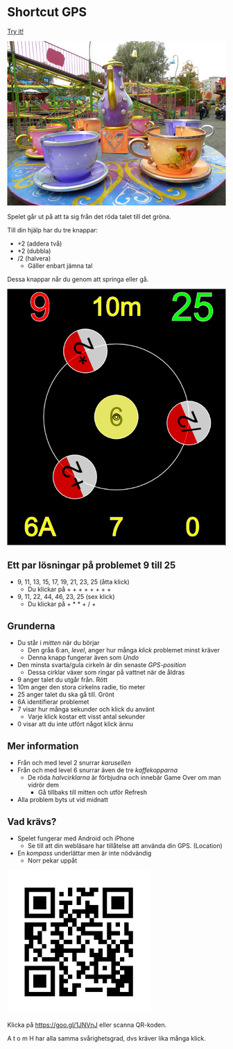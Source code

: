 # Shortcut GPS

[Try it!](https://christernilsson.github.io/Lab/2018/037-Shortcut-GPS/index.html)

![Karusell](karusell.jpg)

Spelet går ut på att ta sig från det röda talet till det gröna.

Till din hjälp har du tre knappar:
* +2 (addera två)
* *2 (dubbla)
* /2 (halvera)
  * Gäller enbart jämna tal

Dessa knappar når du genom att springa eller gå.

![Shortcut GPS](shortcut.png)

## Ett par lösningar på problemet 9 till 25

* 9, 11, 13, 15, 17, 19, 21, 23, 25 (åtta klick)
  * Du klickar på + + + + + + + +
* 9, 11, 22, 44, 46, 23, 25 (sex klick)
  * Du klickar på + * * + / + 

## Grunderna

* Du står i *mitten* när du börjar
  * Den gråa 6:an, *level*, anger hur många *klick* problemet minst kräver
  * Denna knapp fungerar även som *Undo*
* Den minsta svarta/gula cirkeln är din senaste *GPS-position*
  * Dessa cirklar växer som ringar på vattnet när de åldras
* 9 anger talet du utgår från. Rött
* 10m anger den stora cirkelns radie, tio meter
* 25 anger talet du ska gå till. Grönt
* 6A identifierar problemet
* 7 visar hur många sekunder och klick du använt
  * Varje klick kostar ett visst antal sekunder
* 0 visar att du inte utfört något klick ännu

## Mer information

* Från och med level 2 snurrar *karusellen*
* Från och med level 6 snurrar även de tre *kaffekopparna*
  * De röda *halvcirklarna* är förbjudna och innebär Game Over om man vidrör dem
    * Gå tillbaks till mitten och utför Refresh
* Alla problem byts ut vid midnatt

## Vad krävs?

* Spelet fungerar med Android och iPhone
  * Se till att din webläsare har tillåtelse att använda din GPS. (Location)
* En *kompass* underlättar men är inte nödvändig
  * Norr pekar uppåt

![QR-code](qrcode.jpg)

Klicka på https://goo.gl/1JNVnJ eller scanna QR-koden.

A t o m H har alla samma svårighetsgrad, dvs kräver lika många klick.
